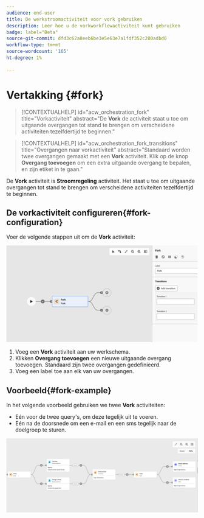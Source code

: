 ```yaml
---
audience: end-user
title: De werkstroomactiviteit voor vork gebruiken
description: Leer hoe u de vorkworkflowactiviteit kunt gebruiken
badge: label="Beta"
source-git-commit: dfd3c62a8eeb6be3e5e63e7a1fdf352c280adbd0
workflow-type: tm+mt
source-wordcount: '165'
ht-degree: 1%

---
```



# Vertakking {#fork}

>[!CONTEXTUALHELP]
>id="acw_orchestration_fork"
>title="Vorkactiviteit"
>abstract="De **Vork** de activiteit staat u toe om uitgaande overgangen tot stand te brengen om verscheidene activiteiten tezelfdertijd te beginnen."


>[!CONTEXTUALHELP]
>id="acw_orchestration_fork_transitions"
>title="Overgangen naar vorkactiviteit"
>abstract="Standaard worden twee overgangen gemaakt met een **Vork** activiteit. Klik op de knop **Overgang toevoegen** om een extra uitgaande overgang te bepalen, en zijn etiket in te gaan."

De **Vork** activiteit is **Stroomregeling** activiteit. Het staat u toe om uitgaande overgangen tot stand te brengen om verscheidene activiteiten tezelfdertijd te beginnen.

## De vorkactiviteit configureren{#fork-configuration}

Voer de volgende stappen uit om de **Vork** activiteit:

![](../assets/workflow-fork.png)

1. Voeg een **Vork** activiteit aan uw werkschema.
1. Klikken **Overgang toevoegen** een nieuwe uitgaande overgang toevoegen. Standaard zijn twee overgangen gedefinieerd.
1. Voeg een label toe aan elk van uw overgangen.

## Voorbeeld{#fork-example}

In het volgende voorbeeld gebruiken we twee **Vork** activiteiten:

* Eén voor de twee query&#39;s, om deze tegelijk uit te voeren.
* Eén na de doorsnede om een e-mail en een sms tegelijk naar de doelgroep te sturen.

![](../assets/workflow-fork-example.png)

